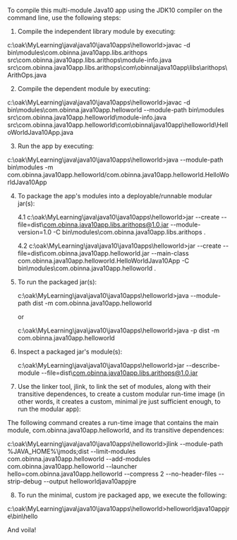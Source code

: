 To compile this multi-module Java10 app using the JDK10 compiler on the command line, use the following steps:

1. Compile the independent library module by executing:

c:\oak\MyLearning\java\java10\java10apps\helloworld>javac -d bin\modules\com.obinna.java10app.libs.arithops 
							src\com.obinna.java10app.libs.arithops\module-info.java src\com.obinna.java10app.libs.arithops\com\obinna\java10app\libs\arithops\ArithOps.java

2. Compile the dependent module by executing:

c:\oak\MyLearning\java\java10\java10apps\helloworld>javac -d bin\modules\com.obinna.java10app.helloworld --module-path 
						bin\modules src\com.obinna.java10app.helloworld\module-info.java src\com.obinna.java10app.helloworld\com\obinna\java10app\helloworld\HelloWorldJava10App.java

3. Run the app by executing:

c:\oak\MyLearning\java\java10\java10apps\helloworld>java --module-path bin\modules -m 
						com.obinna.java10app.helloworld/com.obinna.java10app.helloworld.HelloWorldJava10App

4. To package the app's modules into a deployable/runnable modular jar(s):

	4.1 c:\oak\MyLearning\java\java10\java10apps\helloworld>jar --create --file=dist\com.obinna.java10app.libs.arithops@1.0.jar 
									--module-version=1.0 -C bin\modules\com.obinna.java10app.libs.arithops .
	
	4.2 c:\oak\MyLearning\java\java10\java10apps\helloworld>jar --create --file=dist\com.obinna.java10app.helloworld.jar 
		--main-class com.obinna.java10app.helloworld.HelloWorldJava10App -C bin\modules\com.obinna.java10app.helloworld .

5. To run the packaged jar(s):

	c:\oak\MyLearning\java\java10\java10apps\helloworld>java --module-path dist -m com.obinna.java10app.helloworld

	or

	c:\oak\MyLearning\java\java10\java10apps\helloworld>java -p dist -m com.obinna.java10app.helloworld

6. Inspect a packaged jar's module(s):

	c:\oak\MyLearning\java\java10\java10apps\helloworld>jar --describe-module 
													--file=dist\com.obinna.java10app.libs.arithops@1.0.jar

7. Use the linker tool, jlink, to link the set of modules, along with their transitive dependences, to create a custom modular run-time image (in other words, it creates a custom, minimal jre just sufficient enough, to run the modular app):

The following command creates a run-time image that contains the main module, com.obinna.java10app.helloworld, and its transitive dependences:

c:\oak\MyLearning\java\java10\java10apps\helloworld>jlink --module-path %JAVA_HOME%\jmods;dist --limit-modules 
		com.obinna.java10app.helloworld --add-modules com.obinna.java10app.helloworld --launcher 
		hello=com.obinna.java10app.helloworld --compress 2 --no-header-files --strip-debug --output helloworldjava10appjre

8. To run the minimal, custom jre packaged app, we execute the following:

c:\oak\MyLearning\java\java10\java10apps\helloworld>helloworldjava10appjre\bin\hello

And voila!
